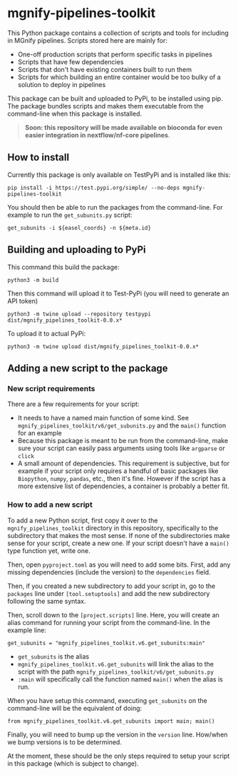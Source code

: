 # mgnify-pipelines-toolkit

This Python package contains a collection of scripts and tools for including in MGnify pipelines. Scripts stored here are mainly for:

- One-off production scripts that perform specific tasks in pipelines
- Scripts that have few dependencies
- Scripts that don't have existing containers built to run them
- Scripts for which building an entire container would be too bulky of a solution to deploy in pipelines

This package can be built and uploaded to PyPi, to be installed using pip. The package bundles scripts and makes them executable from the command-line when this package is installed.

> **Soon: this repository will be made available on bioconda for even easier integration in nextflow/nf-core pipelines**.

## How to install

Currently this package is only available on TestPyPi and is installed like this:

`pip install -i https://test.pypi.org/simple/ --no-deps mgnify-pipelines-toolkit`

You should then be able to run the packages from the command-line. For example to run the `get_subunits.py` script:

`get_subunits -i ${easel_coords} -n ${meta.id}`


## Building and uploading to PyPi
This command this build the package:

`python3 -m build`

Then this command will upload it to Test-PyPi (you will need to generate an API token)

`python3 -m twine upload --repository testpypi dist/mgnify_pipelines_toolkit-0.0.x*`

To upload it to actual PyPi:

`python3 -m twine upload dist/mgnify_pipelines_toolkit-0.0.x*`

## Adding a new script to the package

### New script requirements

There are a few requirements for your script:
- It needs to have a named main function of some kind. See `mgnify_pipelines_toolkit/v6/get_subunits.py` and the `main()` function for an example
- Because this package is meant to be run from the command-line, make sure your script can easily pass arguments using tools like `argparse` or `click`
- A small amount of dependencies. This requirement is subjective, but for example if your script only requires a handful of basic packages like `Biopython`, `numpy`, `pandas`, etc., then it's fine. However if the script has a more extensive list of dependencies, a container is probably a better fit.

### How to add a new script

To add a new Python script, first copy it over to the `mgnify_pipelines_toolkit` directory in this repository, specifically to the subdirectory that makes the most sense. If none of the subdirectories make sense for your script, create a new one. If your script doesn't have a `main()` type function yet, write one. 

Then, open `pyproject.toml` as you will need to add some bits. First, add any missing dependencies (include the version) to the `dependencies` field.

Then, if you created a new subdirectory to add your script in, go to the `packages` line under `[tool.setuptools]` and add the new subdirectory following the same syntax.

Then, scroll down to the `[project.scripts]` line. Here, you will create an alias command for running your script from the command-line. In the example line:

`get_subunits = "mgnify_pipelines_toolkit.v6.get_subunits:main"`

- `get_subunits` is the alias
- `mgnify_pipelines_toolkit.v6.get_subunits` will link the alias to the script with the path `mgnify_pipelines_toolkit/v6/get_subunits.py`
- `:main` will specifically call the function named `main()` when the alias is run. 

When you have setup this command, executing `get_subunits` on the command-line will be the equivalent of doing:

`from mgnify_pipelines_toolkit.v6.get_subunits import main; main()`

Finally, you will need to bump up the version in the `version` line. How/when we bump versions is to be determined.

At the moment, these should be the only steps required to setup your script in this package (which is subject to change).